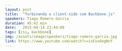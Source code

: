 ```yaml
---
layout: post
title:  "Turbinando o client-side com Backbone.js"
speakers: Tiago Romero Garcia
duration: 45:42 min
date:   2015-04-14 23:44:00
tags: [css, backbone]
img: /assets/image/speakers/tiago-romero-garcia.jpg
link: https://www.youtube.com/watch?v=isEsxOogNnY
---
```

